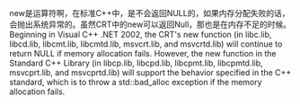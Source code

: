  new是运算符啊，在标准C++中，是不会返回NULL的，如果内存分配失败的话，会抛出系统异常的。虽然CRT中的new可以返回Null，那也是在内存不足的时候。　
Beginning in Visual C++ .NET 2002, the CRT's new function (in libc.lib, libcd.lib, libcmt.lib, libcmtd.lib, msvcrt.lib, and msvcrtd.lib) will continue to return NULL if memory allocation fails. However, the new function in the Standard C++ Library (in libcp.lib, libcpd.lib, libcpmt.lib, libcpmtd.lib, msvcprt.lib, and msvcprtd.lib) will support the behavior specified in the C++ standard, which is to throw a std::bad_alloc exception if the memory allocation fails. 

